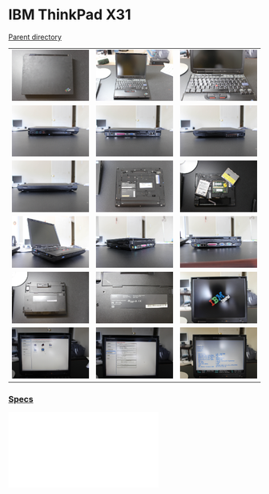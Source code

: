 # IBM ThinkPad X31
[Parent directory](../index.md)

<table>
  <tr>
    <td><img src='IMG_6681.jpg'/></td>
    <td><img src='IMG_6682.jpg'/></td>
    <td><img src='IMG_6684.jpg'/></td>
  </tr>
  <tr>
    <td><img src='IMG_6685.jpg'/></td>
    <td><img src='IMG_6686.jpg'/></td>
    <td><img src='IMG_6687.jpg'/></td>
  </tr>
  <tr>
    <td><img src='IMG_6688.jpg'/></td>
    <td><img src='IMG_6689.jpg'/></td>
    <td><img src='IMG_6690.jpg'/></td>
  </tr>
  <tr>
    <td><img src='IMG_6691.jpg'/></td>
    <td><img src='IMG_6692.jpg'/></td>
    <td><img src='IMG_6693.jpg'/></td>
  </tr>
  <tr>
    <td><img src='IMG_6694.jpg'/></td>
    <td><img src='IMG_6695.jpg'/></td>
    <td><img src='IMG_6697.jpg'/></td>
  </tr>
  <tr>
    <td><img src='IMG_6698.jpg'/></td>
    <td><img src='IMG_6699.jpg'/></td>
    <td><img src='IMG_6700.jpg'/></td>
  </tr>
  
</table>

### [Specs](Specs.txt)

<embed src='Specs.txt'>
